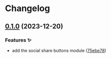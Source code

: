 # Changelog

## [0.1.0](https://github.com/hbstack/blog/compare/modules/social-share-buttons-v0.0.1...modules/social-share-buttons/v0.1.0) (2023-12-20)


### Features ✨

* add the social share buttons module ([75ebe78](https://github.com/hbstack/blog/commit/75ebe780d15ff15c1ad6f378f0452f70558a5b5c))

